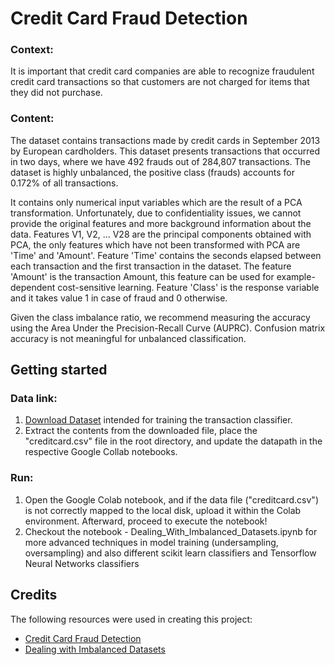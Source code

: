# Credit Card Fraud Detection

### Context:
It is important that credit card companies are able to recognize fraudulent credit card transactions so that customers are not charged for items that they did not purchase.

### Content:
The dataset contains transactions made by credit cards in September 2013 by European cardholders.
This dataset presents transactions that occurred in two days, where we have 492 frauds out of 284,807 transactions. The dataset is highly unbalanced, the positive class (frauds) accounts for 0.172% of all transactions.

It contains only numerical input variables which are the result of a PCA transformation. Unfortunately, due to confidentiality issues, we cannot provide the original features and more background information about the data. Features V1, V2, … V28 are the principal components obtained with PCA, the only features which have not been transformed with PCA are 'Time' and 'Amount'. Feature 'Time' contains the seconds elapsed between each transaction and the first transaction in the dataset. The feature 'Amount' is the transaction Amount, this feature can be used for example-dependent cost-sensitive learning. Feature 'Class' is the response variable and it takes value 1 in case of fraud and 0 otherwise.

Given the class imbalance ratio, we recommend measuring the accuracy using the Area Under the Precision-Recall Curve (AUPRC). Confusion matrix accuracy is not meaningful for unbalanced classification.

## Getting started

### Data link:
1. [Download Dataset](https://www.kaggle.com/datasets/mlg-ulb/creditcardfraud) intended for training the transaction classifier.
2. Extract the contents from the downloaded file, place the "creditcard.csv" file in the root directory, and update the datapath in the respective Google Collab notebooks.

### Run:
1. Open the Google Colab notebook, and if the data file ("creditcard.csv") is not correctly mapped to the local disk, upload it within the Colab environment. Afterward, proceed to execute the notebook!
2. Checkout the notebook - Dealing_With_Imbalanced_Datasets.ipynb for more advanced techniques in model training (undersampling, oversampling) and also different scikit learn  classifiers and Tensorflow Neural Networks classifiers

## Credits

The following resources were used in creating this project:
- [Credit Card Fraud Detection](https://www.kaggle.com/datasets/mlg-ulb/creditcardfraud)
- [Dealing with Imbalanced Datasets]([https://www.kaggle.com/datasets/mlg-ulb/creditcardfraud](https://www.kaggle.com/code/janiobachmann/credit-fraud-dealing-with-imbalanced-datasets)https://www.kaggle.com/code/janiobachmann/credit-fraud-dealing-with-imbalanced-datasets)
